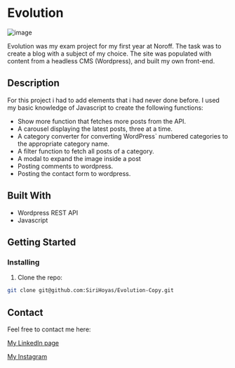 # Evolution

![image](https://github.com/SiriHoyas/Evolution-Copy/blob/main/resources/img/evolution%20screen%20shot.png)

Evolution was my exam project for my first year at Noroff. The task was to create a blog with a subject of my choice. The site was populated with content from a headless CMS (Wordpress), and built my own front-end.

## Description

For this project i had to add elements that i had never done before. I used my basic knowledge of Javascript to create the following functions:

- Show more function that fetches more posts from the API.
- A carousel displaying the latest posts, three at a time.
- A category converter for converting WordPress` numbered categories to the appropriate category name.
- A filter function to fetch all posts of a category.
- A modal to expand the image inside a post
- Posting comments to wordpress.
- Posting the contact form to wordpress.

## Built With

- Wordpress REST API
- Javascript

## Getting Started

### Installing


1. Clone the repo:

```bash
git clone git@github.com:SiriHoyas/Evolution-Copy.git
```

## Contact

Feel free to contact me here:

[My LinkedIn page](https://www.linkedin.com/in/siri-h%C3%B8y%C3%A5s-2bb74b1a2/)

[My Instagram](https://www.instagram.com/sirihoyas/)
